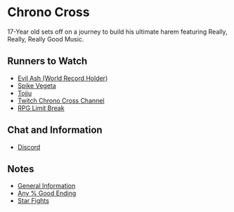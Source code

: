 # Chrono Cross

17-Year old sets off on a journey to build his ultimate harem featuring Really, Really, Really Good Music.

## Runners to Watch

  * [Evil Ash (World Record Holder)][1]
  * [Spike Vegeta][2]
  * [Tojju][3]
  * [Twitch Chrono Cross Channel][4]
  * [RPG Limit Break][5]

## Chat and Information

  * [Discord][6]

## Notes

  * [General Information][7]
  * [Any % Good Ending][8]
  * [Star Fights][9]

[1]: https://www.twitch.tv/evilash25
[2]: https://www.twitch.tv/spikevegeta
[3]: https://www.twitch.tv/tojju
[4]: https://www.twitch.tv/directory/game/Chrono%20Cross
[5]: https://www.twitch.tv/rpglimitbreak
[6]: https://discordapp.com/invite/0XU29pWZvyu0YCVH
[7]: ./Notes/General-Knowledge.md
[8]: ./Notes/Any%25_Good_Ending.md
[9]: ./Notes/Star-Fights/